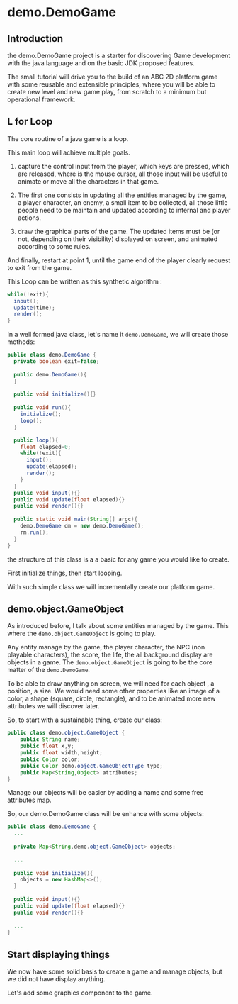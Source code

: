 # demo.DemoGame

## Introduction

the demo.DemoGame project is a starter for discovering Game development with the java language and on the basic JDK proposed features.

The small tutorial will drive you to the build of an ABC 2D platform game with some reusable and extensible principles, where you will be able to create new level and new game play, from scratch to a minimum but operational framework.

## L for Loop

The core routine of a java game is a loop. 

This main loop will achieve multiple goals. 

1. capture the control input from the player, which keys are pressed, which are released, where is the mouse cursor, all those input will be useful to animate or move all the characters in that game. 

2. The first one consists in updating all the entities managed by the game, a player character, an enemy, a small item to be collected, all those little people need to be maintain and updated according to internal and player actions.

3. draw the graphical parts of the game. The updated items must be (or not, depending on their visibility) displayed on screen, and animated according to some rules.

And finally, restart at point 1, until the game end of the player clearly request to exit from the game.

This Loop can be written as this synthetic algorithm :

```java
while(!exit){
  input();
  update(time);
  render();
} 
```

In a well formed java class, let's name it `demo.DemoGame`, we will create those methods:


```java
public class demo.DemoGame {
  private boolean exit=false;
  
  public demo.DemoGame(){
  }
  
  public void initialize(){}
  
  public void run(){
    initialize();
    loop();
  }

  public loop(){
    float elapsed=0;
    while(!exit){
      input();
      update(elapsed);
      render();
    }
  }
  public void input(){}
  public void update(float elapsed){}
  public void render(){}
  
  public static void main(String[] argc){
    demo.DemoGame dm = new demo.DemoGame();
    rm.run();
  }
}
```

the structure of this class is a a basic for any game you would like to create.

First initialize things, then start looping.

With such simple class we will incrementally create our platform game.

## demo.object.GameObject

As introduced before, I talk about some entities managed by the game. This where the `demo.object.GameObject` is going to play.  

Any entity manage by the game,  the player character, the NPC (non playable characters), the score, the life, the all background display are objects in a game. The `demo.object.GameObject` is going to be the core matter of the `demo.DemoGame`.

To be able to draw anything on screen, we will need for each object , a position, a size. We would need some other properties like an image of a color, a shape (square, circle, rectangle), and to be animated more new attributes we will discover later.

So, to start with a sustainable thing, create our class:

```java
public class demo.object.GameObject {
	public String name;
	public float x,y;
	public float width,height;
	public Color color;
	public Color demo.object.GameObjectType type;
	public Map<String,Object> attributes;
}
```

Manage our objects will be easier by adding a name and some free attributes map.

So, our demo.DemoGame class will be enhance with some objects:

```java
public class demo.DemoGame {
  ...
  
  private Map<String,demo.object.GameObject> objects;
  
  ...
  
  public void initialize(){
    objects = new HashMap<>();
  }
  
  public void input(){}
  public void update(float elapsed){}
  public void render(){}
  
  ...
}
```

## Start displaying things

We now have some solid basis to create a game and manage objects, but we did not have display anything.

Let's add some graphics component to the game.

